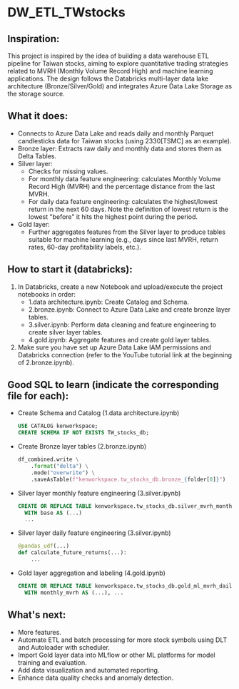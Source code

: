 # DW_ETL_TWstocks

## Inspiration:
This project is inspired by the idea of building a data warehouse ETL pipeline for Taiwan stocks, aiming to explore quantitative trading strategies related to MVRH (Monthly Volume Record High) and machine learning applications. The design follows the Databricks multi-layer data lake architecture (Bronze/Silver/Gold) and integrates Azure Data Lake Storage as the storage source.

## What it does:
- Connects to Azure Data Lake and reads daily and monthly Parquet candlesticks data for Taiwan stocks (using 2330[TSMC] as an example).
- Bronze layer: Extracts raw daily and monthly data and stores them as Delta Tables.
- Silver layer:
  - Checks for missing values.
  - For monthly data feature engineering: calculates Monthly Volume Record High (MVRH) and the percentage distance from the last MVRH.
  - For daily data feature engineering: calculates the highest/lowest return in the next 60 days. Note the definition of lowest return is the lowest "before" it hits the highest point during the period.
- Gold layer:
  - Further aggregates features from the Silver layer to produce tables suitable for machine learning (e.g., days since last MVRH, return rates, 60-day profitability labels, etc.).

## How to start it (databricks):
1. In Databricks, create a new Notebook and upload/execute the project notebooks in order:
   - 1.data architecture.ipynb: Create Catalog and Schema.
   - 2.bronze.ipynb: Connect to Azure Data Lake and create bronze layer tables.
   - 3.silver.ipynb: Perform data cleaning and feature engineering to create silver layer tables.
   - 4.gold.ipynb: Aggregate features and create gold layer tables.
2. Make sure you have set up Azure Data Lake IAM permissions and Databricks connection (refer to the YouTube tutorial link at the beginning of 2.bronze.ipynb).

## Good SQL to learn (indicate the corresponding file for each):
- Create Schema and Catalog (1.data architecture.ipynb)
  ```sql
  USE CATALOG kenworkspace;
  CREATE SCHEMA IF NOT EXISTS TW_stocks_db;
  ```
- Create Bronze layer tables (2.bronze.ipynb)
  ```python
  df_combined.write \
      .format("delta") \
      .mode("overwrite") \
      .saveAsTable(f"kenworkspace.tw_stocks_db.bronze_{folder[0]}")
  ```
- Silver layer monthly feature engineering (3.silver.ipynb)
  ```sql
  CREATE OR REPLACE TABLE kenworkspace.tw_stocks_db.silver_mvrh_monthly AS
    WITH base AS (...)
    ...
  ```
- Silver layer daily feature engineering (3.silver.ipynb)
  ```python
  @pandas_udf(...)
  def calculate_future_returns(...):
      ...
  ```
- Gold layer aggregation and labeling (4.gold.ipynb)
  ```sql
  CREATE OR REPLACE TABLE kenworkspace.tw_stocks_db.gold_ml_mvrh_daily AS
    WITH monthly_mvrh AS (...), ...
  ```

## What's next:
- More features.
- Automate ETL and batch processing for more stock symbols using DLT and Autoloader with scheduler.
- Import Gold layer data into MLflow or other ML platforms for model training and evaluation.
- Add data visualization and automated reporting.
- Enhance data quality checks and anomaly detection.
